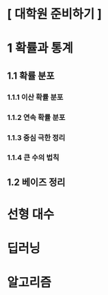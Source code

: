 # [ 대학원 준비하기 ]

# 1 확률과 통계
## 1.1 확률 분포
### 1.1.1 이산 확률 분포
### 1.1.2 연속 확률 분포
### 1.1.3 중심 극한 정리
### 1.1.4 큰 수의 법칙

## 1.2 베이즈 정리

# 선형 대수

# 딥러닝

# 알고리즘
